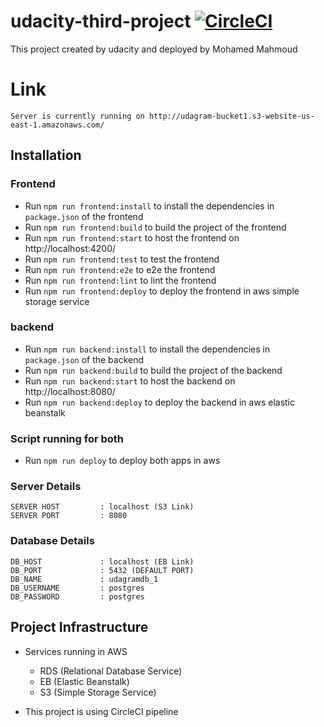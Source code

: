 # udacity-third-project [![CircleCI](https://dl.circleci.com/status-badge/img/gh/2ntonio/udacity-third-project/tree/main.svg?style=svg)](https://dl.circleci.com/status-badge/redirect/gh/2ntonio/udacity-third-project/tree/main)

This project created by udacity and deployed by Mohamed Mahmoud

# Link
    Server is currently running on http://udagram-bucket1.s3-website-us-east-1.amazonaws.com/

## Installation

### Frontend

- Run `npm run frontend:install`        to install the dependencies in `package.json` of the frontend
- Run `npm run frontend:build`          to build the project of the frontend
- Run `npm run frontend:start`          to host the frontend on http://localhost:4200/
- Run `npm run frontend:test`           to test the frontend
- Run `npm run frontend:e2e`            to e2e the frontend
- Run `npm run frontend:lint`           to lint the frontend
- Run `npm run frontend:deploy`         to deploy the frontend in aws simple storage service

### backend

- Run `npm run backend:install`        to install the dependencies in `package.json` of the backend
- Run `npm run backend:build`          to build the project of the backend
- Run `npm run backend:start`          to host the backend on http://localhost:8080/
- Run `npm run backend:deploy`         to deploy the backend in aws elastic beanstalk

### Script running for both

- Run `npm run deploy`                 to deploy both apps in aws

### Server Details
    SERVER HOST         : localhost (S3 Link)
    SERVER PORT         : 8080

### Database Details
    DB_HOST             : localhost (EB Link)
    DB_PORT             : 5432 (DEFAULT PORT)
    DB_NAME             : udagramdb_1
    DB_USERNAME         : postgres
    DB_PASSWORD         : postgres


## Project Infrastructure
- Services running in AWS
    - RDS (Relational Database Service)
    - EB  (Elastic Beanstalk)
    - S3  (Simple Storage Service)

- This project is using CircleCI pipeline